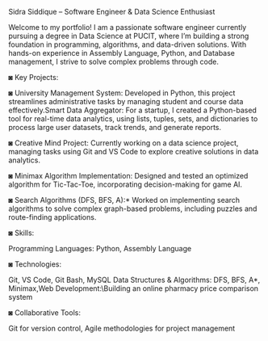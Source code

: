 Sidra Siddique – Software Engineer & Data Science Enthusiast

Welcome to my portfolio! I am a passionate software engineer currently pursuing a degree in Data Science at PUCIT,
where I’m building a strong foundation in programming, algorithms, and data-driven solutions. With hands-on experience in 
Assembly Language, Python, and Database management, I strive to solve complex problems through code.

◙ Key Projects:



◙ University Management System: Developed in Python, this project streamlines administrative tasks
by managing student and course data effectively.Smart Data Aggregator: For a startup, I created a Python-based tool 
for real-time data analytics, using lists, tuples, sets, and dictionaries to process large user datasets, track trends, and generate reports.


◙ Creative Mind Project: Currently working on a data science project, managing tasks using Git and VS Code to explore creative solutions in data analytics.


◙ Minimax Algorithm Implementation: Designed and tested an optimized algorithm for Tic-Tac-Toe, incorporating decision-making for game AI.


◙ Search Algorithms (DFS, BFS, A):* Worked on implementing search algorithms to solve complex graph-based problems, including puzzles and route-finding applications.


◙ Skills:

Programming Languages:
Python, Assembly Language


◙ Technologies: 


Git, VS Code, Git Bash, MySQL
Data Structures & Algorithms: DFS, BFS, A*, Minimax,Web Development:\Building an online pharmacy price comparison system

◙ Collaborative Tools:


Git for version control, Agile methodologies for project management
